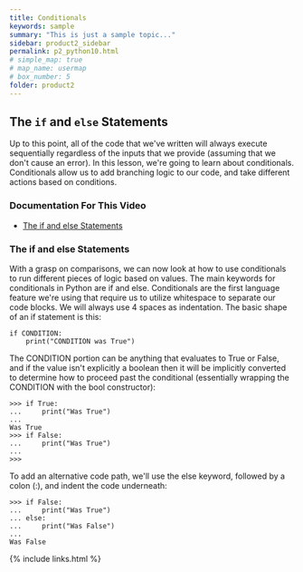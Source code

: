 ```yaml
---
title: Conditionals
keywords: sample
summary: "This is just a sample topic..."
sidebar: product2_sidebar
permalink: p2_python10.html
# simple_map: true
# map_name: usermap
# box_number: 5
folder: product2
---
```


## The `if` and `else` Statements

Up to this point, all of the code that we've written will always execute sequentially regardless of the inputs that we provide (assuming that we don't cause an error). In this lesson, we're going to learn about conditionals. Conditionals allow us to add branching logic to our code, and take different actions based on conditions.

### Documentation For This Video

- [The if and else Statements](https://docs.python.org/3/tutorial/controlflow.html#if-statements)

### The if and else Statements

With a grasp on comparisons, we can now look at how to use conditionals to run different pieces of logic based on values. The main keywords for conditionals in Python are if and else. Conditionals are the first language feature we're using that require us to utilize whitespace to separate our code blocks. We will always use 4 spaces as indentation. The basic shape of an if statement is this:

```
if CONDITION:
    print("CONDITION was True")
```

The CONDITION portion can be anything that evaluates to True or False, and if the value isn't explicitly a boolean then it will be implicitly converted to determine how to proceed past the conditional (essentially wrapping the CONDITION with the bool constructor):

```
>>> if True:
...     print("Was True")
...
Was True
>>> if False:
...     print("Was True")
...
>>>
```
To add an alternative code path, we'll use the else keyword, followed by a colon (:), and indent the code underneath:

```
>>> if False:
...     print("Was True")
... else:
...     print("Was False")
...
Was False
```

{% include links.html %}
